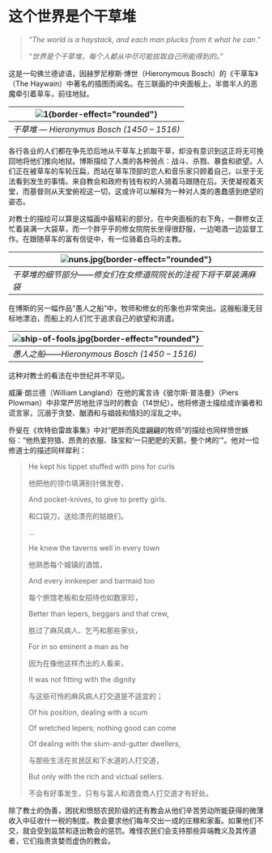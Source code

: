 # 这个世界是个干草堆

>_“The world is a haystack, and each man plucks from it what he can.”_
> 
> _“世界是个干草堆，每个人都从中尽可能拔取自己所能得到的。”_

这是一句佛兰德谚语，因赫罗尼穆斯·博世（Hieronymous Bosch）的《干草车》（The Haywain）中著名的插图而闻名。在三联画的中央面板上，半兽半人的恶魔牵引着草车，前往地狱。

| ![1](haywain_central_panel_of_the_triptych_wga.jpg){border-effect="rounded"} |
|------------------------------------------------------------------------------|
| _干草堆 — Hieronymus Bosch (1450 – 1516)_                                       |

各行各业的人们都在争先恐后地从干草车上抓取干草，却没有意识到这正将无可挽回地将他们推向地狱。博斯描绘了人类的各种弱点：战斗、杀戮、暴食和欲望。人们正在被草车的车轮压扁，而站在草车顶部的恋人和音乐家只顾着自己，以至于无法看到发生的事情。来自教会和政府有钱有权的人骑着马跟随在后。天使凝视着天堂，而基督则从天堂俯视这一切，这或许可以解释为一种对人类的愚蠢感到绝望的姿态。

对教士的描绘可以算是这幅画中最精彩的部分，在中央面板的右下角，一群修女正忙着装满一大袋草，而一个胖乎乎的修女院院长坐得很舒服，一边喝酒一边监督工作。在跟随草车的富有信徒中，有一位骑着白马的主教。

| ![nuns.jpg](nuns.jpg){border-effect="rounded"} |
|------------------------------------------------|
| _干草堆的细节部分——修女们在女修道院院长的注视下将干草装满麻袋_              |

在博斯的另一幅作品“愚人之船”中，牧师和修女的形象也非常突出。这艘船漫无目标地漂泊，而船上的人们忙于追求自己的欲望和消遣。

| ![ship-of-fools.jpg](ship-of-fools.jpg){border-effect="rounded"} |
|------------------------------------------------------------------|
| _愚人之船——Hieronymous Bosch (1450 – 1516)_                          |

这种对教士的看法在中世纪并不罕见。

威廉·朗兰德（William Langland）在他的寓言诗《彼尔斯·普洛曼》（Piers Plowman）中非常严厉地批评当时的教会（14世纪）。他将修道士描绘成诈骗者和谎言家，沉溺于贪婪、酗酒和与娼妓和情妇的淫乱之中。

乔叟在《坎特伯雷故事集》中对“肥胖而风度翩翩的牧师”的描绘也同样愤世嫉俗：“他热爱狩猎、昂贵的衣服、珠宝和‘一只肥肥的天鹅，整个烤的’”。他对一位修道士的描述同样犀利：

> He kept his tippet stuffed with pins for curls
> 
> 他把他的领巾填满别针做发卷，
>
>And pocket-knives, to give to pretty girls.
>
> 和口袋刀，送给漂亮的姑娘们。
> 
>…
>
>He knew the taverns well in every town
> 
> 他熟悉每个城镇的酒馆，
>
>And every innkeeper and barmaid too
> 
> 每个旅馆老板和女招待也如数家珍，
>
>Better than lepers, beggars and that crew,
>
> 胜过了麻风病人、乞丐和那些家伙，
> 
>For in so eminent a man as he
> 
> 因为在像他这样杰出的人看来，
>
>It was not fitting with the dignity
> 
> 与这些可怜的麻风病人打交道是不适宜的；
>
>Of his position, dealing with a scum
>
>Of wretched lepers; nothing good can come
>
>Of dealing with the slum-and-gutter dwellers,
> 
> 与那些生活在贫民区和下水道的人打交道，
>
>But only with the rich and victual sellers.
> 
> 不会有好事发生，只有与富人和酒食商人打交道才有好处。

除了教士的伪善，困扰和愤怒农民阶级的还有教会从他们辛苦劳动所能获得的微薄收入中征收什一税的制度。教会要求他们每年交出一成的庄稼和家畜。如果他们不交，就会受到监禁和逐出教会的惩罚。难怪农民们会支持那些异端教义及其传道者，它们指责贪婪而虚伪的教会。